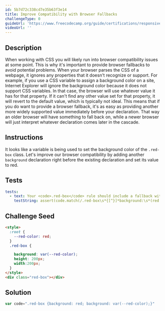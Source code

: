 ```yaml
---
id: 5b7d72c338cd7e35b63f3e14
title: Improve Compatibility with Browser Fallbacks
challengeType: 0
guideUrl: 'https://www.freecodecamp.org/guide/certifications/responsive-web-design/basic-css/improve-compatibility-with-browser-fallbacks'
videoUrl: ''
---
```


## Description
<section id='description'>
When working with CSS you will likely run into browser compatibility issues at some point. This is why it's important to provide browser fallbacks to avoid potential problems.
When your browser parses the CSS of a webpage, it ignores any properties that it doesn't recognize or support. For example, if you use a CSS variable to assign a background color on a site, Internet Explorer will ignore the background color because it does not support CSS variables. In that case, the browser will use whatever value it has for that property. If it can't find any other value set for that property, it will revert to the default value, which is typically not ideal.
This means that if you do want to provide a browser fallback, it's as easy as providing another more widely supported value immediately before your declaration. That way an older browser will have something to fall back on, while a newer browser will just interpret whatever declaration comes later in the cascade.
</section>

## Instructions
<section id='instructions'>
It looks like a variable is being used to set the background color of the <code>.red-box</code> class. Let's improve our browser compatibility by adding another <code>background</code> declaration right before the existing declaration and set its value to red.
</section>

## Tests
<section id='tests'>

```yml
tests:
  - text: Your <code>.red-box</code> rule should include a fallback with the <code>background</code> set to red immediately before the existing <code>background</code> declaration.
    testString: assert(code.match(/.red-box\s*{[^}]*background:\s*(red|#ff0000|#f00|rgb\(\s*255\s*,\s*0\s*,\s*0\s*\)|rgb\(\s*100%\s*,\s*0%\s*,\s*0%\s*\)|hsl\(\s*0\s*,\s*100%\s*,\s*50%\s*\))\s*;\s*background:\s*var\(\s*--red-color\s*\);/gi), 'Your <code>.red-box</code> rule should include a fallback with the <code>background</code> set to red immediately before the existing <code>background</code> declaration.');

```

</section>

## Challenge Seed
<section id='challengeSeed'>

<div id='html-seed'>

```html
<style>
  :root {
    --red-color: red;
  }
  .red-box {

    background: var(--red-color);
    height: 200px;
    width:200px;
  }
</style>
<div class="red-box"></div>
```

</div>



</section>

## Solution
<section id='solution'>


```js
var code=".red-box {background: red; background: var(--red-color);}"
```

</section>
